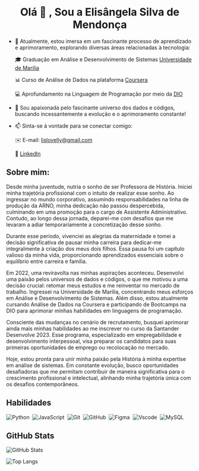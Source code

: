 <h1 align="center">Olá 👋 , Sou a Elisângela Silva de Mendonça</h1>

- 📖 Atualmente, estou imersa em um fascinante processo de aprendizado e aprimoramento, explorando diversas áreas relacionadas à tecnologia:
  
    🎓 Graduação em Análise e Desenvolvimento de Sistemas [Universidade de Marília](https://www.unimar.br/)
 
    📊 Curso de Análise de Dados na plataforma [Coursera](https://www.coursera.org/)
 
    💻 Aprofundamento na Linguagem de Programação por meio da [DIO](https://www.dio.me/)

- 💞️ Sou apaixonada pelo fascinante universo dos dados e códigos, buscando incessantemente a evolução e o aprimoramento constante!


- 📫 Sinta-se à vontade para se conectar comigo:
  
  ✉️ E-mail: lislovelly@gmail.com
  
  🔗 [LinkedIn](https://www.linkedin.com/in/elisangelasilvademendonca)
 
## Sobre mim:

Desde minha juventude, nutria o sonho de ser Professora de História. Iniciei minha trajetória profissional com o intuito de realizar esse sonho. Ao ingressar no mundo corporativo, assumindo responsabilidades na linha de produção da ARNO, minha dedicação não passou despercebida, culminando em uma promoção para o cargo de Assistente Administrativo. Contudo, ao longo dessa jornada, deparei-me com desafios que me levaram a adiar temporariamente a concretização desse sonho.

Durante esse período, vivenciei as alegrias da maternidade e tomei a decisão significativa de pausar minha carreira para dedicar-me integralmente à criação dos meus dois filhos. Essa pausa foi um capítulo valioso da minha vida, proporcionando aprendizados essenciais sobre o equilíbrio entre carreira e família.

Em 2022, uma reviravolta nas minhas aspirações aconteceu. Desenvolvi uma paixão pelos universos de dados e códigos, o que me motivou a uma decisão crucial: retomar meus estudos e me reinventar no mercado de trabalho. Ingressei na Universidade de Marília, concentrando meus esforços em Análise e Desenvolvimento de Sistemas. Além disso, estou atualmente cursando Análise de Dados na Coursera e participando de Bootcamps na DIO para aprimorar minhas habilidades em linguagens de programação.

Consciente das mudanças no cenário de recrutamento, busquei aprimorar ainda mais minhas habilidades ao me inscrever no curso da Santander Desenvolve 2023. Esse programa, especializado em empregabilidade e desenvolvimento interpessoal, visa preparar os candidatos para suas primeiras oportunidades de emprego ou recolocação no mercado.

Hoje, estou pronta para unir minha paixão pela História à minha expertise em análise de sistemas. Em constante evolução, busco oportunidades desafiadoras que me permitam contribuir de maneira significativa para o crescimento profissional e intelectual, alinhando minha trajetória única com os desafios contemporâneos.

## Habilidades

![Python](https://img.shields.io/badge/Python-14354C?style=for-the-badge&logo=python&logoColor=white)&nbsp;
![JavaScript](https://img.shields.io/badge/JavaScript-F7DF1E?style=for-the-badge&logo=javascript&logoColor=black)&nbsp;
![Git](https://img.shields.io/badge/GIT-E44C30?style=for-the-badge&logo=git&logoColor=white)&nbsp;
![GitHub](https://img.shields.io/badge/GitHub-100000?style=for-the-badge&logo=github&logoColor=white)&nbsp;
![Figma](https://img.shields.io/badge/Figma-696969?style=for-the-badge&logo=figma&logoColor=figma)&nbsp;
![Vscode](https://img.shields.io/badge/Vscode-007ACC?style=for-the-badge&logo=visual-studio-code&logoColor=white)&nbsp;
![MySQL](https://img.shields.io/badge/MySQL-00000F?style=for-the-badge&logo=mysql&logoColor=white)&nbsp;

## GitHub Stats

![GitHub Stats](https://github-readme-stats.vercel.app/api?username=lislovelly&theme=transparent&bg_color=000&border_color=30A3DC&show_icons=true&icon_color=30A3DC&title_color=E94D5F&text_color=FFF)

![Top Langs](https://github-readme-stats-git-masterrstaa-rickstaa.vercel.app/api/top-langs/?username=lislovelly&layout=compact&bg_color=000&border_color=30A3DC&title_color=E94D5F&text_color=FFF)









<!---
lislovelly/lislovelly is a ✨ special ✨ repository because its `README.md` (this file) appears on your GitHub profile.
You can click the Preview link to take a look at your changes.
--->
